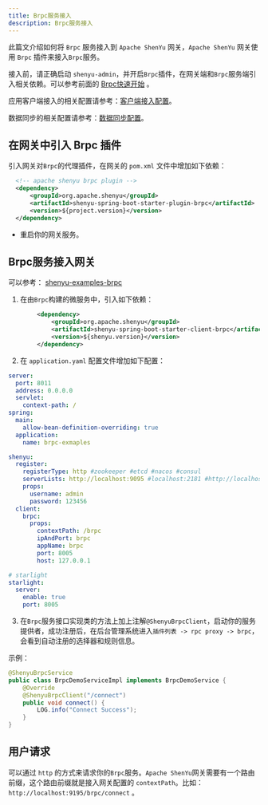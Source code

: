 ```yaml
---
title: Brpc服务接入
description: Brpc服务接入
---
```


此篇文介绍如何将 `Brpc` 服务接入到 `Apache ShenYu` 网关，`Apache ShenYu` 网关使用 `Brpc` 插件来接入`Brpc`服务。

接入前，请正确启动 `shenyu-admin`，并开启`Brpc`插件，在网关端和`Brpc`服务端引入相关依赖。可以参考前面的 [Brpc快速开始](../quick-start/quick-start-brpc) 。


应用客户端接入的相关配置请参考：[客户端接入配置](../property-config/register-center-access.md)。

数据同步的相关配置请参考：[数据同步配置](../property-config/use-data-sync.md)。

## 在网关中引入 Brpc 插件


引入网关对`Brpc`的代理插件，在网关的 `pom.xml` 文件中增加如下依赖：


```xml
  <!-- apache shenyu brpc plugin -->
  <dependency>
      <groupId>org.apache.shenyu</groupId>
      <artifactId>shenyu-spring-boot-starter-plugin-brpc</artifactId>
      <version>${project.version}</version>
  </dependency>
```

* 重启你的网关服务。

## Brpc服务接入网关

可以参考： [shenyu-examples-brpc](https://github.com/apache/shenyu/tree/master/shenyu-examples/shenyu-examples-brpc)

1. 在由`Brpc`构建的微服务中，引入如下依赖：

```xml
        <dependency>
            <groupId>org.apache.shenyu</groupId>
            <artifactId>shenyu-spring-boot-starter-client-brpc</artifactId>
            <version>${shenyu.version}</version>
        </dependency>
```

2. 在 `application.yaml` 配置文件增加如下配置：

```yaml
server:
  port: 8011
  address: 0.0.0.0
  servlet:
    context-path: /
spring:
  main:
    allow-bean-definition-overriding: true
  application:
    name: brpc-exmaples

shenyu:
  register:
    registerType: http #zookeeper #etcd #nacos #consul
    serverLists: http://localhost:9095 #localhost:2181 #http://localhost:2379 #localhost:8848
    props:
      username: admin
      password: 123456
  client:
    brpc:
      props:
        contextPath: /brpc
        ipAndPort: brpc
        appName: brpc
        port: 8005
        host: 127.0.0.1

# starlight
starlight:
  server:
    enable: true
    port: 8005
```

3. 在`Brpc`服务接口实现类的方法上加上注解`@ShenyuBrpcClient`，启动你的服务提供者，成功注册后，在后台管理系统进入`插件列表 -> rpc proxy -> brpc`，会看到自动注册的选择器和规则信息。

示例：

```java
@ShenyuBrpcService
public class BrpcDemoServiceImpl implements BrpcDemoService {
    @Override
    @ShenyuBrpcClient("/connect")
    public void connect() {
        LOG.info("Connect Success");
    }
}
```

## 用户请求

可以通过 `http` 的方式来请求你的`Brpc`服务。`Apache ShenYu`网关需要有一个路由前缀，这个路由前缀就是接入网关配置的 `contextPath`。比如： `http://localhost:9195/brpc/connect` 。
